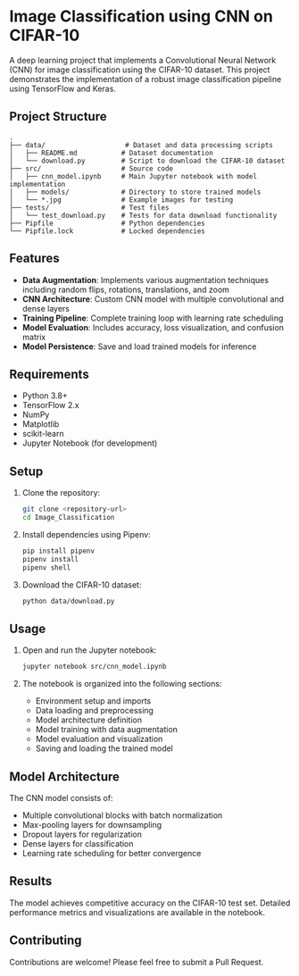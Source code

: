 # Image Classification using CNN on CIFAR-10

A deep learning project that implements a Convolutional Neural Network (CNN) for image classification using the CIFAR-10 dataset. This project demonstrates the implementation of a robust image classification pipeline using TensorFlow and Keras.

## Project Structure

```
.
├── data/                    # Dataset and data processing scripts
│   ├── README.md           # Dataset documentation
│   └── download.py         # Script to download the CIFAR-10 dataset
├── src/                    # Source code
│   ├── cnn_model.ipynb     # Main Jupyter notebook with model implementation
│   ├── models/             # Directory to store trained models
│   └── *.jpg               # Example images for testing
├── tests/                  # Test files
│   └── test_download.py    # Tests for data download functionality
├── Pipfile                 # Python dependencies
└── Pipfile.lock            # Locked dependencies
```

## Features

- **Data Augmentation**: Implements various augmentation techniques including random flips, rotations, translations, and zoom
- **CNN Architecture**: Custom CNN model with multiple convolutional and dense layers
- **Training Pipeline**: Complete training loop with learning rate scheduling
- **Model Evaluation**: Includes accuracy, loss visualization, and confusion matrix
- **Model Persistence**: Save and load trained models for inference

## Requirements

- Python 3.8+
- TensorFlow 2.x
- NumPy
- Matplotlib
- scikit-learn
- Jupyter Notebook (for development)

## Setup

1. Clone the repository:
   ```bash
   git clone <repository-url>
   cd Image_Classification
   ```

2. Install dependencies using Pipenv:
   ```bash
   pip install pipenv
   pipenv install
   pipenv shell
   ```

3. Download the CIFAR-10 dataset:
   ```bash
   python data/download.py
   ```

## Usage

1. Open and run the Jupyter notebook:
   ```bash
   jupyter notebook src/cnn_model.ipynb
   ```

2. The notebook is organized into the following sections:
   - Environment setup and imports
   - Data loading and preprocessing
   - Model architecture definition
   - Model training with data augmentation
   - Model evaluation and visualization
   - Saving and loading the trained model

## Model Architecture

The CNN model consists of:
- Multiple convolutional blocks with batch normalization
- Max-pooling layers for downsampling
- Dropout layers for regularization
- Dense layers for classification
- Learning rate scheduling for better convergence

## Results

The model achieves competitive accuracy on the CIFAR-10 test set. Detailed performance metrics and visualizations are available in the notebook.

## Contributing

Contributions are welcome! Please feel free to submit a Pull Request.
